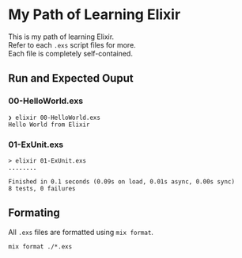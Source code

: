 # My Path of Learning Elixir

This is my path of learning Elixir.  
Refer to each `.exs` script files for more.  
Each file is completely self-contained.

## Run and Expected Ouput

### 00-HelloWorld.exs

```shell
❯ elixir 00-HelloWorld.exs
Hello World from Elixir
```

### 01-ExUnit.exs

```shell
> elixir 01-ExUnit.exs
........

Finished in 0.1 seconds (0.09s on load, 0.01s async, 0.00s sync)
8 tests, 0 failures
```

## Formating

All `.exs` files are formatted using `mix format`.

```shell
mix format ./*.exs
```
